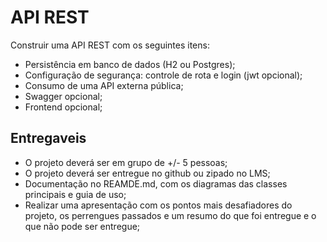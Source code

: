 # API REST

Construir uma API REST com os seguintes itens:

- Persistência em banco de dados (H2 ou Postgres);
- Configuração de segurança: controle de rota e login (jwt opcional);
- Consumo de uma API externa pública;
- Swagger opcional;
- Frontend opcional;

## Entregaveis

* O projeto deverá ser em grupo de +/- 5 pessoas;
* O projeto deverá ser entregue no github ou zipado no LMS;
* Documentação no REAMDE.md, com os diagramas das classes principais e guia de uso;
* Realizar uma apresentação com os pontos mais desafiadores do projeto, os perrengues passados e um resumo do que foi entregue e o que não pode ser entregue;